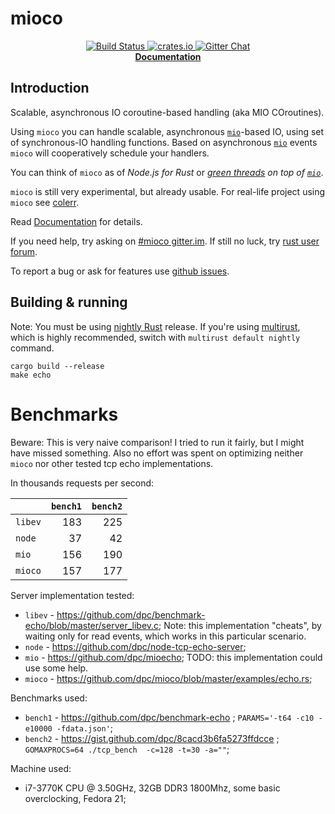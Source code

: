 # mioco

<p align="center">
  <a href="https://travis-ci.org/dpc/mioco">
      <img src="https://img.shields.io/travis/dpc/mioco/master.svg?style=flat-square" alt="Build Status">
  </a>
  <a href="https://crates.io/crates/mioco">
      <img src="http://meritbadge.herokuapp.com/mioco?style=flat-square" alt="crates.io">
  </a>
  <a href="https://gitter.im/dpc/mioco">
      <img src="https://img.shields.io/badge/GITTER-join%20chat-green.svg?style=flat-square" alt="Gitter Chat">
  </a>
  <br>
  <strong><a href="//dpc.github.io/mioco/">Documentation</a></strong>
</p>


## Introduction

Scalable, asynchronous IO coroutine-based handling (aka MIO COroutines).

Using `mioco` you can handle scalable, asynchronous [`mio`][mio]-based IO, using set of synchronous-IO
handling functions. Based on asynchronous [`mio`][mio] events `mioco` will cooperatively schedule your
handlers.

You can think of `mioco` as of *Node.js for Rust* or *[green threads][green threads] on top of [`mio`][mio]*.

`mioco` is still very experimental, but already usable. For real-life project using
`mioco` see [colerr][colerr].

Read [Documentation](//dpc.github.io/mioco/) for details.

If you need help, try asking on [#mioco gitter.im][mioco gitter]. If still no
luck, try [rust user forum][rust user forum].

To report a bug or ask for features use [github issues][issues].

[rust]: http://rust-lang.org
[mio]: //github.com/carllerche/mio
[colerr]: //github.com/dpc/colerr
[mioco gitter]: https://gitter.im/dpc/mioco
[rust user forum]: https://users.rust-lang.org/
[issues]: //github.com/dpc/mioco/issues
[green threads]: https://en.wikipedia.org/wiki/Green_threads

## Building & running

Note: You must be using [nightly Rust][nightly rust] release. If you're using
[multirust][multirust], which is highly recommended, switch with `multirust default
nightly` command.

    cargo build --release
    make echo

[nightly rust]: https://doc.rust-lang.org/book/nightly-rust.html
[multirust]: https://github.com/brson/multirust

# Benchmarks

Beware: This is very naive comparison! I tried to run it fairly,
but I might have missed something. Also no effort was spent on optimizing
neither `mioco` nor other tested tcp echo implementations.

In thousands requests per second:

|         | `bench1` | `bench2` |
|:--------|---------:|---------:|
| `libev` | 183      | 225      |
| `node`  | 37       | 42       |
| `mio`   | 156      | 190      |
| `mioco` | 157      | 177      |


Server implementation tested:

* `libev` - https://github.com/dpc/benchmark-echo/blob/master/server_libev.c;
   Note: this implementation "cheats", by waiting only for read events, which works
   in this particular scenario.
* `node` - https://github.com/dpc/node-tcp-echo-server;
* `mio` - https://github.com/dpc/mioecho; TODO: this implementation could use some help.
* `mioco` - https://github.com/dpc/mioco/blob/master/examples/echo.rs;

Benchmarks used:

* `bench1` - https://github.com/dpc/benchmark-echo ; `PARAMS='-t64 -c10 -e10000 -fdata.json'`;
* `bench2` - https://gist.github.com/dpc/8cacd3b6fa5273ffdcce ; `GOMAXPROCS=64 ./tcp_bench  -c=128 -t=30 -a=""`;

Machine used:

* i7-3770K CPU @ 3.50GHz, 32GB DDR3 1800Mhz, some basic overclocking, Fedora 21;

